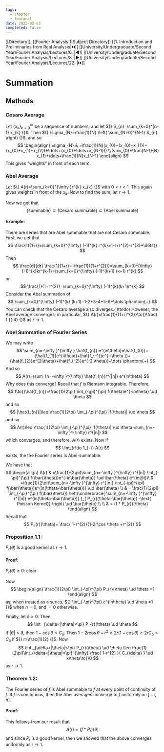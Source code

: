 ```yaml
---
tags:
  - chapter
  - fouranal
date: 2025-02-03
completed: false
---
```

[[Directory]], [[Fourier Analysis 1|Subject Directory]]
[[1. Introduction and Preliminaries from Real Analysis|🞀🞀]] [[University/Undergraduate/Second Year/Fourier Analysis/Lectures/6. |◀]] [[University/Undergraduate/Second Year/Fourier Analysis/Lectures/8. |▶]] [[University/Undergraduate/Second Year/Fourier Analysis/Lectures/22. |🞂🞂]]
# Summation
## Methods
### Cesaro Average 
Let ${} \{ x_{k} \}_{k=0}^{\infty }  {}$ be a sequence of numbers, and let ${} S_{n}=\sum_{k=0}^{n-1} x_{k} {}$. Then ${} \sigma_{N}=\frac{1}{N} \left( \sum_{N=0}^{N-1} S_{n} \right) {}$, and so
$$
\begin{align}
 \sigma_{N} & =\frac{1}{N}(x_{0}+(x_{0}+x_{1})+(x_{0}+x_{1}+x_{2})+\dots+(x_{0}+\dots+x_{N-1}))   \\
 & =x_{0}+\frac{N-1}{N} x_{1}+\dots+\frac{1}{N}x_{N-1}
 \end{align}
$$
This gives "weights" in front of each term. 
### Abel Average
Let ${} A(r)=\sum_{k=0}^{\infty }r^{k} x_{k}  {}$ with ${} 0<r<1 {}$. This again gives weights in front of the ${} x_{k}$. Now to find the sum, let ${} r \to{}1 {}$. 

Now we get that 
$$
 \left\{  \text{summable}  \right\} \subset \{ \text{Cesaro summable} \} \subset  \{ \text{Abel summable} \}
$$
#### Example:
There are series that are Abel summable that are not Cesaro summable. First, we get that
$$
\frac{1}{1+r}=\sum_{k=0}^{\infty} (-1)^{k} r^{k}=1-r+r^{2}-r^{3}+\dots{}
$$
Then 
$$
\frac{d}{dr} \frac{1}{1+r}=-\frac{1}{(1+r^{2})}=\sum_{k=0}^{\infty} (-1)^{k}kr^{k-1}=\sum_{k=0}^{\infty} (-1)^{k+1} (k+1) r^{k}
$$
or
$$
\frac{1}{1+r^{2}}=\sum_{k=0}^{\infty} (-1)^{k}(k+1)r^{k}
$$
Consider the Abel summation of
$$
\sum_{k=0}^{\infty} (-1)^{k} (k+1)=1-2+3-4+5-6+\dots \phantom{+}
$$
You can check that the Cesaro average also diverges.( #todo)
However, the Abel average converges; in particular, ${} A(r)=\frac{1}{(1+r)^{2}}\to{}\frac{ 1 }{  4} {}$ as ${} r\to{}1 {}$. 
### Abel Summation of Fourier Series
We may write
$$
\sum_{n=-\infty }^{\infty } \hat{f_{n}} e^{in\theta}=\hat{f_{0}}+(\hat{f_{1}}e^{i\theta}+\hat{f_{-1}}e^{-i\theta })+(\hat{f_{2}}e^{2i\theta}+\hat{f_{-2}}e^{-2i\theta})+\dots \phantom{+}
$$
And so
$$
A(r)=\sum_{n=-\infty }^{\infty} \hat{f_{n}}r^{|n|} e^{in\theta}
$$
Why does this converge?
Recall that $f$ is Riemann integrable. Therefore, 
$$
f\to{}\hat{f_{n}}=\frac{1}{2\pi} \int_{-\pi}^{\pi} f(\theta)e^{-in\theta} \ud \theta
$$
and so
$$
|\hat{f_{n}}|\leq  \frac{1}{2\pi} \int_{-\pi}^{\pi} |f(\theta)| \ud \theta
$$
and so 
$$
A(r)\leq \frac{1}{2\pi} \int_{-\pi}^{\pi} |f(\theta)| \ud \theta \sum_{n=-\infty }^{\infty} r^{|n|}
$$
which converges, and therefore, ${} A(r)$ exists. 
Now if 
$$
\lim_{r\tto 1_{-}} A(r)
$$
exists, the the Fourier series is Abel-summable. 

We have that
$$
\begin{align}
 A(r) & =\frac{1}{2\pi}\sum_{n=-\infty }^{\infty} r^{|n|} \int_{-\pi}^{\pi} f(\bar{\theta})e^{-in\bar{\theta}} \ud \bar{\theta} e^{in@t}\\
   & =\frac{1}{2\pi}\sum_{n=-\infty }^{\infty} r^{|n|} \int_{-\pi}^{\pi} f(\bar{\theta})e^{in(\theta-\bar{\theta})} \ud \bar{\theta} \\
  & = \frac{1}{2\pi} \int_{-\pi}^{\pi} f(\bar{\theta}) \left(\underbrace{  \sum_{n=-\infty }^{\infty} r^{|n|} e^{in(\theta-\bar{\theta})} }_{ P_{r}(\theta-\bar{\theta}) -\text{ Poisson Kernel}} \right) \ud \bar{\theta}  \\
\\
  & = (f * P_{r})(\theta)
 \end{align}
$$
Recall that
$$
P_{r}(\theta)= \frac{ 1-r^{2}}{1-2r\cos \theta +r^{2}} 
$$
### Proposition 1.1:
${} P_{r}(\theta) {}$ is a good kernel as ${} r\to{}1 {}$.
#### Proof:
${} P_{r}(\theta)\geq 0$: clear

Now
$$
\begin{align}
\frac{1}{2\pi} \int_{-\pi}^{\pi} P_{r}(\theta) \ud \theta =1
\end{align}
$$
as, when treated as a series, ${} \int_{-\pi}^{\pi} e^{in\theta} \ud \theta =1 {}$ when ${} n=0 {}$, and $=0 {}$ otherwise. 

Finally, let $\delta>0 {}$. Then 
$$
\int _{\delta<|\theta|<\pi} P_{r}(\theta) \ud \theta 
$$
If ${} |\theta|>\delta {}$, then ${} 1-\cos \theta>C_{\delta} {}$. Then ${} 1-2r\cos \theta+r^{2}\geq 2r(1-\cos \theta)\geq 2rC_{\delta}>C_{\delta} {}$ if ${} r>\frac{1}{2} {}$. Now
$$
\int _{\delta<|\theta|<\pi} P_{r}(\theta) \ud \theta \leq \frac{1}{2\pi}\int_{\delta<|\theta|<\pi}^{\infty} \frac{ 1-r^{2} }{ C_{\delta} } \ud x\theta\to{}0
$$
as ${} r\to{}1 {}$. 
### Theorem 1.2:
The Fourier series of $f {}$ is Abel summable to $f {}$ at every point of continuity of ${} f$. If $f {}$ is continuous, then the Abel averages converge to $f$ uniformly on ${} [-\pi,\, \pi] {}$.
#### Proof:
This follows from our result that
$$
A(r)=(f * P_{r})(\theta)
$$
and since ${} P_{r}$ is a good kernel, then we showed that the above converges uniformly as ${} r\to{}1 {}$. 